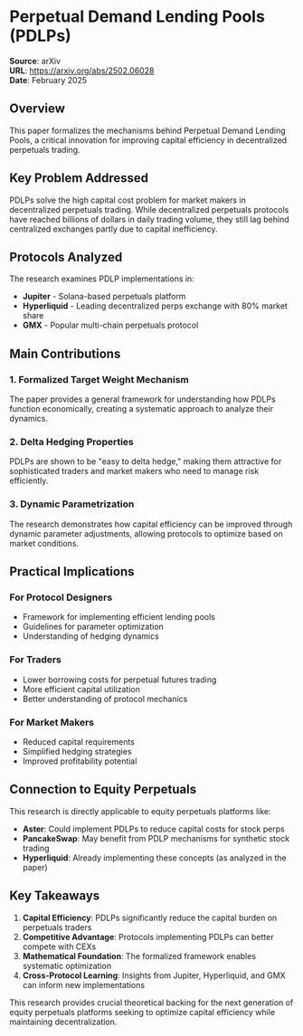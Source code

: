 # Perpetual Demand Lending Pools (PDLPs)

**Source**: arXiv  
**URL**: https://arxiv.org/abs/2502.06028  
**Date**: February 2025  

## Overview

This paper formalizes the mechanisms behind Perpetual Demand Lending Pools, a critical innovation for improving capital efficiency in decentralized perpetuals trading.

## Key Problem Addressed

PDLPs solve the high capital cost problem for market makers in decentralized perpetuals trading. While decentralized perpetuals protocols have reached billions of dollars in daily trading volume, they still lag behind centralized exchanges partly due to capital inefficiency.

## Protocols Analyzed

The research examines PDLP implementations in:
- **Jupiter** - Solana-based perpetuals platform
- **Hyperliquid** - Leading decentralized perps exchange with 80% market share
- **GMX** - Popular multi-chain perpetuals protocol

## Main Contributions

### 1. Formalized Target Weight Mechanism
The paper provides a general framework for understanding how PDLPs function economically, creating a systematic approach to analyze their dynamics.

### 2. Delta Hedging Properties
PDLPs are shown to be "easy to delta hedge," making them attractive for sophisticated traders and market makers who need to manage risk efficiently.

### 3. Dynamic Parametrization
The research demonstrates how capital efficiency can be improved through dynamic parameter adjustments, allowing protocols to optimize based on market conditions.

## Practical Implications

### For Protocol Designers
- Framework for implementing efficient lending pools
- Guidelines for parameter optimization
- Understanding of hedging dynamics

### For Traders
- Lower borrowing costs for perpetual futures trading
- More efficient capital utilization
- Better understanding of protocol mechanics

### For Market Makers
- Reduced capital requirements
- Simplified hedging strategies
- Improved profitability potential

## Connection to Equity Perpetuals

This research is directly applicable to equity perpetuals platforms like:
- **Aster**: Could implement PDLPs to reduce capital costs for stock perps
- **PancakeSwap**: May benefit from PDLP mechanisms for synthetic stock trading
- **Hyperliquid**: Already implementing these concepts (as analyzed in the paper)

## Key Takeaways

1. **Capital Efficiency**: PDLPs significantly reduce the capital burden on perpetuals traders
2. **Competitive Advantage**: Protocols implementing PDLPs can better compete with CEXs
3. **Mathematical Foundation**: The formalized framework enables systematic optimization
4. **Cross-Protocol Learning**: Insights from Jupiter, Hyperliquid, and GMX can inform new implementations

This research provides crucial theoretical backing for the next generation of equity perpetuals platforms seeking to optimize capital efficiency while maintaining decentralization.